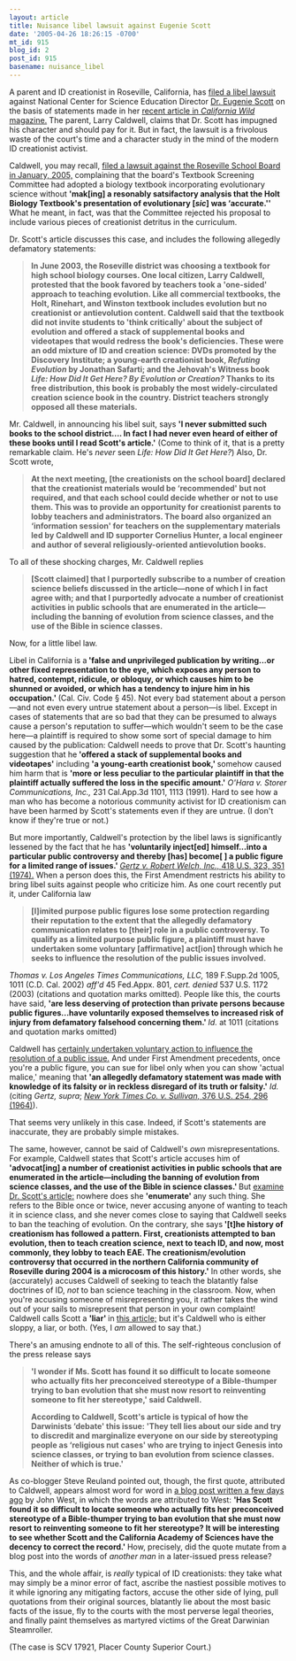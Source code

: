```yaml
---
layout: article
title: Nuisance libel lawsuit against Eugenie Scott
date: '2005-04-26 18:26:15 -0700'
mt_id: 915
blog_id: 2
post_id: 915
basename: nuisance_libel
---
```

A parent and ID creationist in Roseville, California, has <a href="http://www.evolutionnews.org/index.php?p=276&more=1&c=1&tb=1&pb=1">filed a libel lawsuit</a> against National Center for Science Education Director <a href="http://www.natcenscied.org/ourstaff.asp">Dr. Eugenie Scott</a> on the basis of statements made in her <a href="http://www.calacademy.org/calwild/2005spring/stories/creationism.html">recent article in<i> California Wild </i>magazine.</a> The parent, Larry Caldwell, claims that Dr. Scott has impugned his character and should pay for it. But in fact, the lawsuit is a frivolous waste of the court's time and a character study in the mind of the modern ID creationist activist.

<!--more-->

Caldwell, you may recall, <a href="http://www.discovery.org/scripts/viewDB/index.php?command=view&id=2388 ">filed a lawsuit against the Roseville School Board in January, 2005,</a> complaining that the board's Textbook Screening Committee had adopted a biology textbook incorporating evolutionary science without <b>'mak[ing] a resonably satsifactory analysis that the Holt Biology Textbook's presentation of evolutionary [<i>sic</i>] was ‘accurate.''</b> What he meant, in fact, was that the Committee rejected his proposal to include various pieces of creationist detritus in the curriculum.

Dr. Scott's article discusses this case, and includes the following allegedly defamatory statements:<blockquote><b>In June 2003, the Roseville district was choosing a textbook for high school biology courses. One local citizen, Larry Caldwell, protested that the book favored by teachers took a 'one-sided' approach to teaching evolution. Like all commercial textbooks, the Holt, Rinehart, and Winston textbook includes evolution but no creationist or antievolution content. Caldwell said that the textbook did not invite students to 'think critically' about the subject of evolution and offered a stack of supplemental books and videotapes that would redress the book's deficiencies. These were an odd mixture of ID and creation science: DVDs promoted by the Discovery Institute; a young-earth creationist book, <i>Refuting Evolution </i>by Jonathan Safarti; and the Jehovah's Witness book <i>Life: How Did It Get Here? By Evolution or Creation?</i> Thanks to its free distribution, this book is probably the most widely-circulated creation science book in the country. District teachers strongly opposed all these materials.</b></blockquote>

Mr. Caldwell, in announcing his libel suit, says <b>'I never submitted such books to the school district.... In fact I had never even heard of either of these books until I read Scott's article.'</b> (Come to think of it, that is a pretty remarkable claim. He's <i>never </i>seen <i>Life: How Did It Get Here?</i>) Also, Dr. Scott wrote,<blockquote><b>At the next meeting, [the creationists on the school board] declared that the creationist materials would be ‘recommended' but not required, and that each school could decide whether or not to use them. This was to provide an opportunity for creationist parents to lobby teachers and administrators. The board also organized an ‘information session' for teachers on the supplementary materials led by Caldwell and ID supporter Cornelius Hunter, a local engineer and author of several religiously-oriented antievolution books.</b></blockquote>

To all of these shocking charges, Mr. Caldwell replies<blockquote><b>[Scott claimed] that I purportedly subscribe to a number of creation science beliefs discussed in the article—none of which I in fact agree with; and that I purportedly advocate a number of creationist activities in public schools that are enumerated in the article—including the banning of evolution from science classes, and the use of the Bible in science classes.</b></blockquote>

Now, for a little libel law.

Libel in California is a<b> 'false and unprivileged publication by writing...or other fixed representation to the eye, which exposes any person to hatred, contempt, ridicule, or obloquy, or which causes him to be shunned or avoided, or which has a tendency to injure him in his occupation.' </b>(Cal. Civ. Code § 45). Not every bad statement about a person—and not even every untrue statement about a person—is libel. Except in cases of statements that are so bad that they can be presumed to always cause a person's reputation to suffer—which wouldn't seem to be the case here—a plaintiff is required to show some sort of special damage to him caused by the publication: Caldwell needs to prove that Dr. Scott's haunting suggestion that he<b> 'offered a stack of supplemental books and videotapes'</b> including <b>'a young-earth creationist book,' </b>somehow caused him harm that is <b>'more or less peculiar to the particular plaintiff in that the plaintiff actually suffered the loss in the specific amount.'</b> <i>O'Hara v. Storer Communications, Inc.,</i> 231 Cal.App.3d 1101, 1113 (1991). Hard to see how a man who has become a notorious community activist for ID creationism can have been harmed by Scott's statements even if they are untrue. (I don't know if they're true or not.) 

But more importantly, Caldwell's protection by the libel laws is significantly lessened by the fact that he has <b>'voluntarily inject[ed] himself...into a particular public controversy and thereby [has] become[ ] a public figure for a limited range of issues.' </b><i><a href="http://caselaw.lp.findlaw.com/scripts/getcase.pl?navby=case&court=us&vol=418&page=323#351">Gertz v. Robert Welch, Inc., </i>418 U.S. 323, 351 (1974).</a> When a person does this, the First Amendment restricts his ability to bring libel suits against people who criticize him. As one court recently put it, under California law<blockquote><b>[l]imited purpose public figures lose some protection regarding their reputation to the extent that the allegedly defamatory communication relates to [their] role in a public controversy. To qualify as a limited purpose public figure, a plaintiff must have undertaken some voluntary [affirmative] act[ion] through which he seeks to influence the resolution of the public issues involved. </b></blockquote></p>

<p><i>Thomas v. Los Angeles Times Communications, LLC,</i> 189 F.Supp.2d 1005, 1011 (C.D. Cal. 2002)<i> aff'd</i> 45 Fed.Appx. 801, <i>cert. denied</i> 537 U.S. 1172 (2003) (citations and quotation marks omitted). People like this, the courts have said, <b>'are less deserving of protection than private persons because public figures...have voluntarily exposed themselves to increased risk of injury from defamatory falsehood concerning them.' <i></b>Id. </i>at 1011 (citations and quotation marks omitted)

Caldwell has <a href="http://216.109.117.135/search/cache?p=%22larry+caldwell%22+roseville&toggle=1&ei=UTF-8&u=www.sacbee.com/content/community_news/placer/granite_bay/story/12041979p-12912026c.html&w=%22larry+caldwell%22+roseville&d=E14CC02CDF&icp=1&.intl=us">certainly undertaken voluntary action to influence the resolution of a public issue.</a> And under First Amendment precedents, once you're a public figure, you can sue for libel only when you can show 'actual malice,' meaning that <b>'an allegedly defamatory statement was made with knowledge of its falsity or in reckless disregard of its truth or falsity.'</b> <i>Id.</i> (citing <i>Gertz, supra</i>; <i><a href="http://caselaw.lp.findlaw.com/scripts/getcase.pl?navby=case&court=us&vol=376&page=254#296">New York Times Co. v. Sullivan,</i> 376 U.S. 254, 296 (1964)</a>). 

That seems very unlikely in this case. Indeed, if Scott's statements are inaccurate, they are probably simple mistakes.

The same, however, cannot be said of Caldwell's <i>own </i>misrepresentations. For example, Caldwell states that Scott's article accuses him of <b>'advocat[ing] a number of creationist activities in public schools that are enumerated in the article—including the banning of evolution from science classes, and the use of the Bible in science classes.' </b>But <a href="http://www.calacademy.org/calwild/2005spring/stories/creationism.html">examine Dr. Scott's article:</a> nowhere does she <b>'enumerate' </b>any such thing. She refers to the Bible once or twice, never accusing anyone of wanting to teach it in science class, and she never comes close to saying that Caldwell seeks to ban the teaching of evolution. On the contrary, she says<b> '[t]he history of creationism has followed a pattern. First, creationists attempted to ban evolution, then to teach creation science, next to teach ID, and now, most commonly, they lobby to teach EAE. The creationism/evolution controversy that occurred in the northern California community of Roseville during 2004 is a microcosm of this history.'</b> In other words, she (accurately) accuses Caldwell of seeking to teach the blatantly false doctrines of ID, <i>not </i>to ban science teaching in the classroom. Now, when you're accusing someone of misrepresenting you, it rather takes the wind out of your sails to misrepresent that person in your own complaint! Caldwell calls Scott a <b>'liar' </b>in <a href="http://worldnetdaily.com/news/article.asp?ARTICLE_ID=43953">this article;</a> but it's Caldwell who is either sloppy, a liar, or both. (Yes, I <i>am </i>allowed to say that.)

There's an amusing endnote to all of this. The self-righteous conclusion of the press release says<blockquote><b>'I wonder if Ms. Scott has found it so difficult to locate someone who actually fits her preconceived stereotype of a Bible-thumper trying to ban evolution that she must now resort to reinventing someone to fit her stereotype,' said Caldwell. 

According to Caldwell, Scott's article is typical of how the Darwinists ‘debate' this issue: 'They tell lies about our side and try to discredit and marginalize everyone on our side by stereotyping people as ‘religious nut cases' who are trying to inject Genesis into science classes, or trying to ban evolution from science classes. Neither of which is true.'</b></blockquote>

As co-blogger Steve Reuland pointed out, though, the first quote, attributed to Caldwell, appears almost word for word in <a href="http://www.evolutionnews.org/index.php?p=255&more=1&c=1&tb=1&pb=1">a blog post written a few days ago</a> by John West, in which the words are attributed to West: <b>'Has Scott found it so difficult to locate someone who actually fits her preconceived stereotype of a Bible-thumper trying to ban evolution that she must now resort to reinventing someone to fit her stereotype? It will be interesting to see whether Scott and the California Academy of Sciences have the decency to correct the record.' </b>How, precisely, did the quote mutate from a blog post into the words of <i>another man </i>in a later-issued press release? 

This, and the whole affair, is <i>really </i>typical of ID creationists: they take what may simply be a minor error of fact, ascribe the nastiest possible motives to it while ignoring any mitigating factors, accuse the other side of lying, pull quotations from their original sources, blatantly lie about the most basic facts of the issue, fly to the courts with the most perverse legal theories, and finally paint themselves as martyred victims of the Great Darwinian Steamroller.

(The case is SCV 17921, Placer County Superior Court.)

